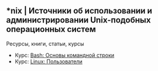 *nix | Источники об использовании и администрировании Unix-подобных операционных систем
---------------------------------------------------------------------------------------
Ресурсы, книги, статьи, курсы

* Курс: [Bash: Основы командной строки](https://ru.hexlet.io/courses/bash)
* Курс: [Linux: Пользователи](https://ru.hexlet.io/courses/linux-users)